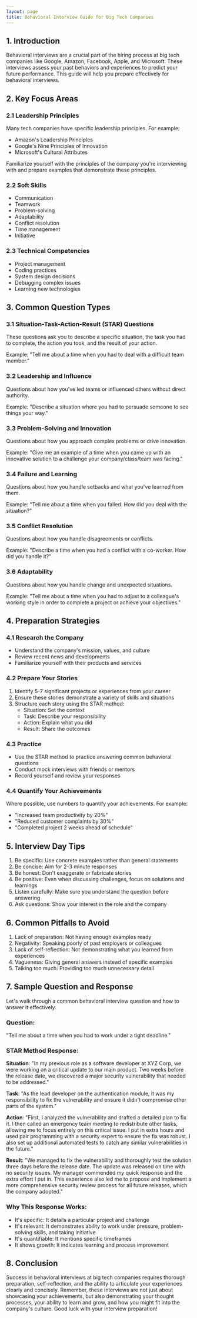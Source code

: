 ```yaml
---
layout: page
title: Behavioral Interview Guide for Big Tech Companies
---
```


## 1. Introduction

Behavioral interviews are a crucial part of the hiring process at big tech companies like Google, Amazon, Facebook, Apple, and Microsoft. These interviews assess your past behaviors and experiences to predict your future performance. This guide will help you prepare effectively for behavioral interviews.

## 2. Key Focus Areas

### 2.1 Leadership Principles
Many tech companies have specific leadership principles. For example:

- Amazon's Leadership Principles
- Google's Nine Principles of Innovation
- Microsoft's Cultural Attributes

Familiarize yourself with the principles of the company you're interviewing with and prepare examples that demonstrate these principles.

### 2.2 Soft Skills
- Communication
- Teamwork
- Problem-solving
- Adaptability
- Conflict resolution
- Time management
- Initiative

### 2.3 Technical Competencies
- Project management
- Coding practices
- System design decisions
- Debugging complex issues
- Learning new technologies

## 3. Common Question Types

### 3.1 Situation-Task-Action-Result (STAR) Questions
These questions ask you to describe a specific situation, the task you had to complete, the action you took, and the result of your action.

Example: "Tell me about a time when you had to deal with a difficult team member."

### 3.2 Leadership and Influence
Questions about how you've led teams or influenced others without direct authority.

Example: "Describe a situation where you had to persuade someone to see things your way."

### 3.3 Problem-Solving and Innovation
Questions about how you approach complex problems or drive innovation.

Example: "Give me an example of a time when you came up with an innovative solution to a challenge your company/class/team was facing."

### 3.4 Failure and Learning
Questions about how you handle setbacks and what you've learned from them.

Example: "Tell me about a time when you failed. How did you deal with the situation?"

### 3.5 Conflict Resolution
Questions about how you handle disagreements or conflicts.

Example: "Describe a time when you had a conflict with a co-worker. How did you handle it?"

### 3.6 Adaptability
Questions about how you handle change and unexpected situations.

Example: "Tell me about a time when you had to adjust to a colleague's working style in order to complete a project or achieve your objectives."

## 4. Preparation Strategies

### 4.1 Research the Company
- Understand the company's mission, values, and culture
- Review recent news and developments
- Familiarize yourself with their products and services

### 4.2 Prepare Your Stories
1. Identify 5-7 significant projects or experiences from your career
2. Ensure these stories demonstrate a variety of skills and situations
3. Structure each story using the STAR method:
   - Situation: Set the context
   - Task: Describe your responsibility
   - Action: Explain what you did
   - Result: Share the outcomes

### 4.3 Practice
- Use the STAR method to practice answering common behavioral questions
- Conduct mock interviews with friends or mentors
- Record yourself and review your responses

### 4.4 Quantify Your Achievements
Where possible, use numbers to quantify your achievements. For example:
- "Increased team productivity by 20%"
- "Reduced customer complaints by 30%"
- "Completed project 2 weeks ahead of schedule"

## 5. Interview Day Tips

1. Be specific: Use concrete examples rather than general statements
2. Be concise: Aim for 2-3 minute responses
3. Be honest: Don't exaggerate or fabricate stories
4. Be positive: Even when discussing challenges, focus on solutions and learnings
5. Listen carefully: Make sure you understand the question before answering
6. Ask questions: Show your interest in the role and the company

## 6. Common Pitfalls to Avoid

1. Lack of preparation: Not having enough examples ready
2. Negativity: Speaking poorly of past employers or colleagues
3. Lack of self-reflection: Not demonstrating what you learned from experiences
4. Vagueness: Giving general answers instead of specific examples
5. Talking too much: Providing too much unnecessary detail

## 7. Sample Question and Response

Let's walk through a common behavioral interview question and how to answer it effectively.

### Question: 
"Tell me about a time when you had to work under a tight deadline."

### STAR Method Response:

**Situation**: "In my previous role as a software developer at XYZ Corp, we were working on a critical update to our main product. Two weeks before the release date, we discovered a major security vulnerability that needed to be addressed."

**Task**: "As the lead developer on the authentication module, it was my responsibility to fix the vulnerability and ensure it didn't compromise other parts of the system."

**Action**: "First, I analyzed the vulnerability and drafted a detailed plan to fix it. I then called an emergency team meeting to redistribute other tasks, allowing me to focus entirely on this critical issue. I put in extra hours and used pair programming with a security expert to ensure the fix was robust. I also set up additional automated tests to catch any similar vulnerabilities in the future."

**Result**: "We managed to fix the vulnerability and thoroughly test the solution three days before the release date. The update was released on time with no security issues. My manager commended my quick response and the extra effort I put in. This experience also led me to propose and implement a more comprehensive security review process for all future releases, which the company adopted."

### Why This Response Works:
- It's specific: It details a particular project and challenge
- It's relevant: It demonstrates ability to work under pressure, problem-solving skills, and taking initiative
- It's quantifiable: It mentions specific timeframes
- It shows growth: It indicates learning and process improvement

## 8. Conclusion

Success in behavioral interviews at big tech companies requires thorough preparation, self-reflection, and the ability to articulate your experiences clearly and concisely. Remember, these interviews are not just about showcasing your achievements, but also demonstrating your thought processes, your ability to learn and grow, and how you might fit into the company's culture. Good luck with your interview preparation!

